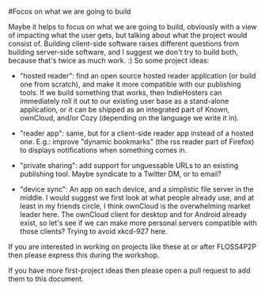 #Focos on what we are going to build

Maybe it helps to focus on what we are going to build, obviously with
a view of impacting what the user gets, but talking about what the
project would consist of. Building client-side software raises
different questions from building server-side software, and I suggest
we don't try to build both, because that's twice as much work. :) So
some project ideas:

* "hosted reader": find an open source hosted reader application (or
build one from scratch), and make it more compatible with our
publishing tools. If we build something that works, then IndieHosters
can immediately roll it out to our existing user base as a stand-alone
application, or it can be shipped as  an integrated part of Known,
ownCloud, and/or Cozy (depending on the language we write it in).

* "reader app": same, but for a client-side reader app instead of a
hosted one. E.g.: improve "dynamic bookmarks" (the rss reader part of
Firefox) to displays notifications when something comes in.

* "private sharing": add support for unguessable URLs to an existing
publishing tool. Maybe syndicate to a Twitter DM, or to email?

* "device sync": An app on each device, and a simplistic file server
in the middle. I would suggest we first look at what people already
use, and at least in my friends circle, I think ownCloud is the
overwhelming market leader here. The ownCloud client for desktop and
for Android already exist, so let's see if we can make more personal
servers compatible with those clients? Trying to avoid xkcd-927 here. 


If you are interested in working on projects like these at or after
FLOSS4P2P then please express this during the workshop.

If you have more first-project ideas then please open a pull request
to add them to this document.
